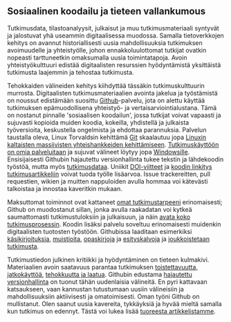 ## Sosiaalinen koodailu ja tieteen vallankumous

Tutkimusdata, tilastoanalyysit, julkaisut ja muu tutkimusmateriaali
syntyvät ja jalostuvat yhä useammin digitaalisessa muodossa. Samalla
tietoverkkojen kehitys on avannut historiallisesti uusia
mahdollisuuksia tutkimuksen avoimuudelle ja yhteistyölle, johon
ennakkoluulottomat tutkijat ovatkin nopeasti tarttuneetkin omaksumalla
uusia toimintatapoja. Avoin yhteistyökulttuuri edistää digitaalisten
resurssien hyödyntämistä yksittäistä tutkimusta laajemmin ja tehostaa
tutkimusta.

Tehokkaiden välineiden kehitys kiihdyttää tässäkin tutkimuskulttuurin
murrosta. Digitaalisten tutkimusmateriaalien avointa jakelua ja
työstämistä on noussut edistämään suosittu
[Github](https://github.com)-palvelu, jota on alettu käyttää
tutkimuksen epämuodollisena yhteistyö- ja
vertaisarviointialustana. Tämä on nostanut pinnalle 'sosiaalisen
koodailun', jossa tutkijat voivat vapaasti ja sujuvasti kopioida
muiden koodia, kokeilla, yhdistellä ja julkaista työversioita,
keskustella ongelmista ja ehdottaa parannuksia. Palvelun taustalla
oleva, Linux Torvaldsin kehittämä [Git](http://git.or.cz) skaalautuu
jopa [Linuxin kaltaisten massiivisten yhteishankkeiden
kehittämiseen](https://www.youtube.com/watch?v=4XpnKHJAok8). [Tutkimuskäyttöön
on omia
palveluitaan](https://github.com/blog/1840-improving-github-for-science)
ja sujuvat välineet löytyy jopa
[Windowsille](https://windows.github.com). Ensisijaisesti Githubin
hajautettu versionhallinta tukee tekstin ja lähdekoodin työstöä, mutta
myös [tutkimusdataa](https://git-lfs.github.com). Uniikit
[DOI-viitteet](https://guides.github.com/activities/citable-code) ja
[koodin linkitys
tutkimusartikkeliin](https://medium.com/@samim/gitxiv-collaborative-open-computer-science-e5fea734cd45)
voivat tuoda työlle lisäarvoa. Issue trackereitten, pull requestien,
wikien ja muitten nappuloiden avulla hommaa voi kätevästi talkoistaa
ja innostaa kaveritkin mukaan.

Maksuttomat toiminnot ovat kattaneet [omat
tutkimustarpeeni](https://github.com/antagomir) erinomaisesti; Github
on muodostanut sillan, jonka avulla raakadatan voi kytkeä
saumattomasti tutkimustuloksiin ja julkaisuun, ja näin [avata koko
tutkimusprosessin](http://www.sciencemag.org/content/336/6078/159.short). Koodin
lisäksi palvelu soveltuu erinomaisesti muidenkin digitaalisten
tuotosten työstöön. Githubissa laaditaan esimerkiksi
[käsikirjoituksia](http://bayesfactor.blogspot.fi/2015/08/on-radical-manuscript-openness.html),
[muistioita](https://github.com/okffi-science/2014-tietopyynto-lisenssimaksut),
[opaskirjoja](http://lincolnmullen.com/projects/dh-r/index.html) ja
[esityskalvoja](https://github.com/okffi-science) ja [joukkoistetaan
tutkimusta](http://nmrlipids.blogspot.nl).

Tutkimustiedon julkinen kritiikki ja hyödyntäminen on tieteen
kulmakivi. Materiaalien avoin saatavuus parantaa tutkimuksen
[toistettavuutta,
jatkokäyttöä](http://www.pubmedcentral.nih.gov/articlerender.fcgi?artid=3383002&tool=pmcentrez&rendertype=abstract),
[tehokkuutta ja
laatua](http://doi:10.1371/journal.pmed.1001747). Githubin edustama
[hajautettu versionhallinta](http://www.scfbm.org/content/8/1/7) on
tuonut tähän uudenlaisia välineitä. En pyri kattavaan katsaukseen,
vaan kannustan tutustumaan uusiin välineisiin ja mahdollisuuksiin
aktiivisesti ja omatoimisesti. Oman työni Github on mullistanut. Olen
saanut uusia kavereita, tykkäyksiä ja hyvää mieltä samalla kun
tutkimus on edennyt. Tästä voi lukea lisää [tuoreesta
artikkelistamme](http://www.ennenjanyt.net/2015/08/aatehistoria-ja-digitaalisten-aineistojen-mahdollisuudet).















